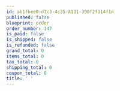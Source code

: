 ```yaml
---
id: ab1fbee0-d7c3-4c35-8131-390f2f314f1d
published: false
blueprint: order
order_number: 147
is_paid: false
is_shipped: false
is_refunded: false
grand_total: 0
items_total: 0
tax_total: 0
shipping_total: 0
coupon_total: 0
title: ' '
---
```

